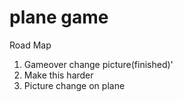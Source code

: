 # plane game
Road Map
1. Gameover change picture(finished)'
2. Make this harder
3. Picture change on plane
